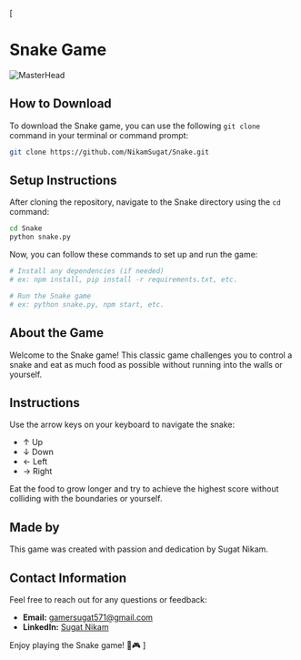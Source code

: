 [ 
# Snake Game
 ![MasterHead](https://www.bing.com/images/search?view=detailV2&ccid=YDVqtNU3&id=3C87FDB30D5AD5254327241ACA50332013DD0E5D&thid=OIP.YDVqtNU3yGwTW6fYVWxvJAHaEV&mediaurl=https%3a%2f%2fmedia1.tenor.com%2fimages%2f60356ab4d537c86c135ba7d8556c6f24%2ftenor.gif%3fitemid%3d12291395&exph=292&expw=498&q=snake+gif&simid=608021942137607783&FORM=IRPRST&ck=C70BBA7E844E9B20497BDE157EAD657D&selectedIndex=33&itb=0&ajaxhist=0&ajaxserp=0) 
## How to Download

To download the Snake game, you can use the following `git clone` command in your terminal or command prompt:

```bash
git clone https://github.com/NikamSugat/Snake.git
```

## Setup Instructions

After cloning the repository, navigate to the Snake directory using the `cd` command:

```bash
cd Snake
python snake.py
```

Now, you can follow these commands to set up and run the game:

```bash
# Install any dependencies (if needed)
# ex: npm install, pip install -r requirements.txt, etc.

# Run the Snake game
# ex: python snake.py, npm start, etc.
```

## About the Game

Welcome to the Snake game! This classic game challenges you to control a snake and eat as much food as possible without running into the walls or yourself.

## Instructions

Use the arrow keys on your keyboard to navigate the snake:
- ↑ Up
- ↓ Down
- ← Left
- → Right

Eat the food to grow longer and try to achieve the highest score without colliding with the boundaries or yourself.

## Made by

This game was created with passion and dedication by Sugat Nikam.

## Contact Information

Feel free to reach out for any questions or feedback:

- **Email:** gamersugat571@gmail.com
- **LinkedIn:** [Sugat Nikam](https://www.linkedin.com/in/nikamsugat)

Enjoy playing the Snake game! 🐍🎮
]
